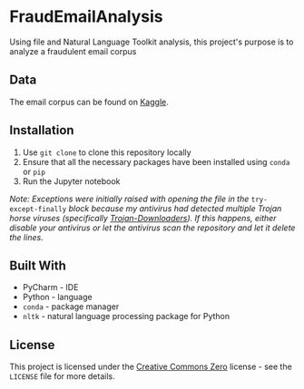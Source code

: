 # FraudEmailAnalysis
Using file and Natural Language Toolkit analysis, this project's purpose is to analyze a fraudulent email corpus

## Data

The email corpus can be found on [Kaggle](https://www.kaggle.com/rtatman/fraudulent-email-corpus).

## Installation

1. Use `git clone` to clone this repository locally
2. Ensure that all the necessary packages have been installed using `conda` or `pip`
3. Run the Jupyter notebook

<em>Note: Exceptions were initially raised with opening the file in the</em> `try-except-finally` <em>block because my antivirus had detected multiple Trojan horse viruses (specifically [Trojan-Downloaders](https://encyclopedia.kaspersky.com/knowledge/trojan-downloader/)). If this happens, either disable your antivirus or let the antivirus scan the repository and let it delete the lines. </em> 

## Built With

* PyCharm - IDE
* Python - language
* `conda` - package manager
* `nltk` - natural language processing package for Python

## License

This project is licensed under the [Creative Commons Zero](https://creativecommons.org/share-your-work/public-domain/cc0/) license - see the `LICENSE` file for more details.
